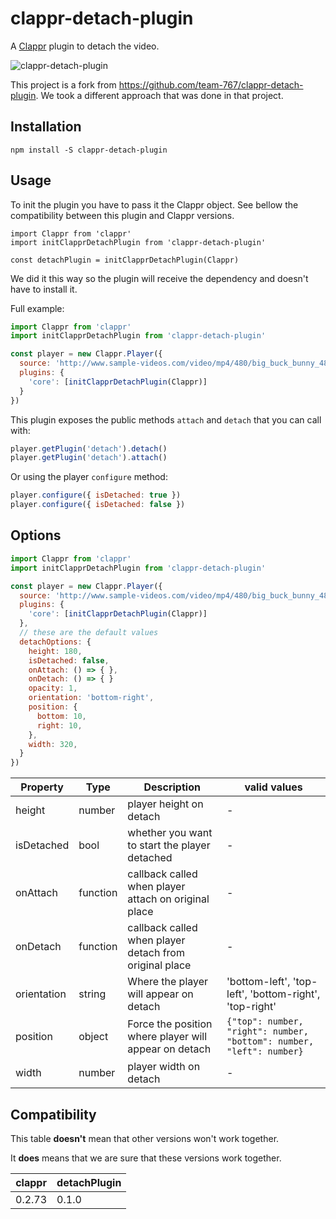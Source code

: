 # clappr-detach-plugin

A [Clappr](https://github.com/clappr/clappr) plugin to detach the video.

![clappr-detach-plugin](https://user-images.githubusercontent.com/4842605/30820777-567d2960-a1f9-11e7-854a-32acc6cb0a47.png)

This project is a fork from https://github.com/team-767/clappr-detach-plugin. We took a different approach that was done in that project.


## Installation

```shell
npm install -S clappr-detach-plugin
```

## Usage

To init the plugin you have to pass it the Clappr object. See bellow the compatibility between this plugin and Clappr versions.

```
import Clappr from 'clappr'
import initClapprDetachPlugin from 'clappr-detach-plugin'

const detachPlugin = initClapprDetachPlugin(Clappr)
```

We did it this way so the plugin will receive the dependency and doesn't have to install it.

Full example:

```javascript
import Clappr from 'clappr'
import initClapprDetachPlugin from 'clappr-detach-plugin'

const player = new Clappr.Player({
  source: 'http://www.sample-videos.com/video/mp4/480/big_buck_bunny_480p_5mb.mp4',
  plugins: {
    'core': [initClapprDetachPlugin(Clappr)]
  }
})
```

This plugin exposes the public methods `attach` and `detach` that you can call with:

```javascript
player.getPlugin('detach').detach()
player.getPlugin('detach').attach()
```

Or using the player `configure` method:

```javascript
player.configure({ isDetached: true })
player.configure({ isDetached: false })
```


## Options

```javascript
import Clappr from 'clappr'
import initClapprDetachPlugin from 'clappr-detach-plugin'

const player = new Clappr.Player({
  source: 'http://www.sample-videos.com/video/mp4/480/big_buck_bunny_480p_5mb.mp4',
  plugins: {
    'core': [initClapprDetachPlugin(Clappr)]
  },
  // these are the default values
  detachOptions: {
    height: 180,
    isDetached: false,
    onAttach: () => { },
    onDetach: () => { }
    opacity: 1,
    orientation: 'bottom-right',
    position: {
      bottom: 10,
      right: 10,
    },
    width: 320,
  }
})
```

| Property            | Type          | Description                                             | valid values                                                          |
| ------------------- | ------------- | ------------------------------------------------------- | --------------------------------------------------------------------- |
| height              | number        | player height on detach                                 | -                                                                     |
| isDetached          | bool          | whether you want to start the player detached           | -                                                                     |
| onAttach            | function      | callback called when player attach on original place    | -                                                                     |
| onDetach            | function      | callback called when player detach from original place  | -                                                                     |
| orientation         | string        | Where the player will appear on detach                  | 'bottom-left', 'top-left', 'bottom-right', 'top-right'                |
| position            | object        | Force the position where player will appear on detach   | `{"top": number, "right": number, "bottom": number, "left": number}`  |
| width               | number        | player width on detach                                  | -                                                                     |


## Compatibility

This table **doesn't** mean that other versions won't work together.

It **does** means that we are sure that these versions work together.

| clappr | detachPlugin |
| --- | --- |
| 0.2.73 | 0.1.0 |
